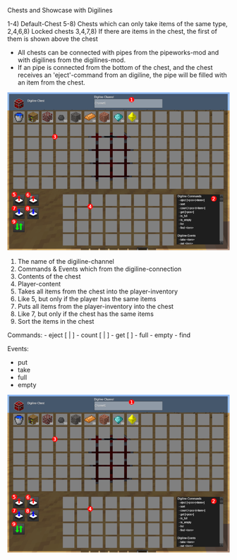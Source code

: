 
Chests and Showcase with Digilines

1-4) Default-Chest
5-8) Chests which can only take items of the same type,
2,4,6,8) Locked chests
3,4,7,8) If there are items in the chest, the first of them is shown above the chest

- All chests can be connected with pipes from the pipeworks-mod and with digilines from the digilines-mod.
- If an pipe is connected from the bottom of the chest, and the chest receives an 'eject'-command from an digiline,
    the pipe will be filled with an item from the chest.


![Screenshot 1](screenshots/screenshot1.png?raw=true "Screenshot 1")

1) The name of the digiline-channel
2) Commands & Events which from the digiline-connection
3) Contents of the chest
4) Player-content
5) Takes all items from the chest into the player-inventory
6) Like 5, but only if the player has the same items
7) Puts all items from the player-inventory into the chest
8) Like 7, but only if the chest has the same items
9) Sort the items in the chest

Commands:
	- eject [ <pos> | <item> ]
	-	count [ <pos> | <item> ]
	- get [ <pos> ]
	- full
	- empty
	- find <item>


Events:
  - put <item>
  - take <item>
  - full
  - empty





![Screenshot 2](screenshots/screenshot1.png?raw=true "Screenshot 2")
